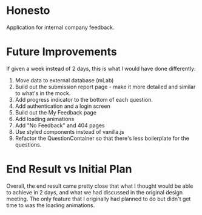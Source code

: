# Honesto

Application for internal company feedback.

# Future Improvements

If given a week instead of 2 days, this is what I would have done differently:

1. Move data to external database (mLab)
2. Build out the submission report page - make it more detailed and similar to what's in the mock.
3. Add progress indicator to the bottom of each question.
4. Add authentication and a login screen
5. Build out the My Feedback page
6. Add loading animations
7. Add "No Feedback" and 404 pages
8. Use styled components instead of vanilla.js
9. Refactor the QuestionContainer so that there's less boilerplate for the questions.

# End Result vs Initial Plan

Overall, the end result came pretty close that what I thought would be able to achieve in 2 days, and what we had discussed in the original design meeting. The only feature that I originally had planned to do but didn't get time to was the loading animations.
